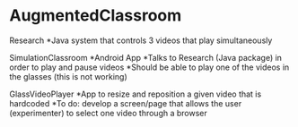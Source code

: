 # AugmentedClassroom

Research
*Java system that controls 3 videos that play simultaneously

SimulationClassroom
*Android App
*Talks to Research (Java package) in order to play and pause videos 
*Should be able to play one of the videos in the glasses (this is not working)

GlassVideoPlayer
*App to resize and reposition a given video that is hardcoded
*To do: develop a screen/page that allows the user (experimenter) to select one video through a browser